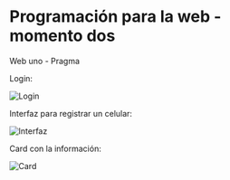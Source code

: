 # Programación para la web - momento dos  

Web uno - Pragma  

Login:  

![Login](https://user-images.githubusercontent.com/105466130/229315907-ce03bf76-e471-453f-beca-af9634b86ef2.png)

Interfaz para registrar un celular:  

![Interfaz](https://user-images.githubusercontent.com/105466130/229315966-6f909c79-0853-471d-9594-9447e15dc975.png)  

Card con la información:  

![Card](https://user-images.githubusercontent.com/105466130/229316080-c41117f8-9c91-442f-9ce5-702aff48e2d4.png)
